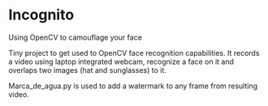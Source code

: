 # Incognito
Using OpenCV to camouflage your face

Tiny project to get used to OpenCV face recognition capabilities. It records a video using laptop integrated webcam, recognize a face on it and overlaps two images (hat and sunglasses) to it.

Marca_de_agua.py is used to add a watermark to any frame from resulting video.
